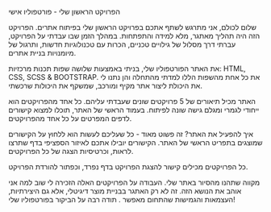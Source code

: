  הפרויקט הראשון שלי - פורטפוליו אישי

שלום לכולם, אני מתרגש לשתף אתכם בפרויקט הראשון שלי בפיתוח אתרים. הפרויקט הזה היה תהליך מאתגר, מלא למידה והתפתחות. במהלך הזמן שבו עבדתי על הפרויקט, עברתי דרך מסלול של גילויים טכניים, הכרות עם טכנולוגיות חדשות, ותרגול של מיומנויות בניית אתרים. 

את האתר הפורטפוליו שלי, בניתי באמצעות שלושה שפות תכנות מרכזיות: HTML, CSS, SCSS & BOOTSTRAP. את כל אחת מהשפות הללו למדתי מהתחלה והן נתנו לי את היכולת ליצור אתר מקיף ומורכב, שמשקף את היכולות שרכשתי.

האתר מכיל תיאורים של 5 פרויקטים שונים שעבדתי עליהם. כל אחד מהפרויקטים הוא ייחודי לגמרי ומגלם גישה שונה לפיתוח. בעמוד הראשי של האתר, תוכלו למצוא קישורים לדפים המפרטים על כל אחד מהפרויקטים. 

איך להפעיל את האתר? זה פשוט מאוד - כל שעליכם לעשות הוא ללחוץ על הקישורים שמוצגים בתפריט הראשי של האתר. הקישורים יובילו אתכם לאיזור הספציפי בדף שתרצו לראות, וכרטיסיות הצגה של כל הפרויקטים.

כל הפרויקטים מכילים קישור להצגת הפרויקט בדף נפרד, וכפתור להורדת הפרויקט.

מקווה שתהנו מהסיור באתר שלי. העבודה על הפרויקטים האלה הזכירה לי שוב למה אני אוהב את הנושא הזה. זה לא רק האתגר בבניית מוצר דיגיטלי, אלא גם היצירתיות, העצמאות והגמישות שהתחום מאפשר . תודה רבה על הביקור בפורטפוליו שלי!
